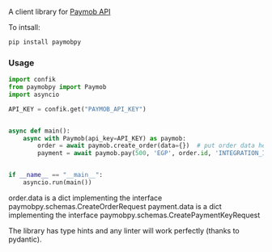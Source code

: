 A client library for [Paymob API](https://docs.paymob.com/docs/)

To intsall:

```bash
pip install paymobpy
```

### Usage

```python
import confik
from paymobpy import Paymob
import asyncio

API_KEY = confik.get("PAYMOB_API_KEY")


async def main():
    async with Paymob(api_key=API_KEY) as paymob:
        order = await paymob.create_order(data={})  # put order data here
        payment = await paymob.pay(500, 'EGP', order.id, 'INTEGRATION_ID', data={})


if __name__ == "__main__":
    asyncio.run(main())
```

order.data is a dict implementing the interface paymobpy.schemas.CreateOrderRequest
payment.data is a dict implementing the interface paymobpy.schemas.CreatePaymentKeyRequest

The library has type hints and any linter will work perfectly (thanks to pydantic).
